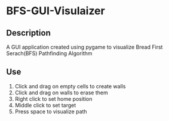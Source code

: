 # BFS-GUI-Visulaizer

## Description
A GUI application created using pygame to visualize Bread First Serach(BFS) Pathfinding Algorithm

## Use
1. Click and drag on empty cells to create walls
2. Click and drag on walls to erase them
3. Right click to set home position
4. Middle click to set target
5. Press space to visualize path
